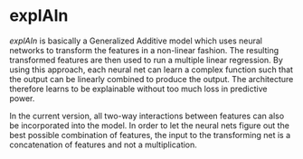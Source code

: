 # explAIn

_explAIn_ is basically a Generalized Additive model which uses neural networks to transform
the features in a non-linear fashion. The resulting transformed features are then used to run
a multiple linear regression. By using this approach, each neural net can learn a complex function
such that the output can be linearly combined to produce the output. The architecture therefore
learns to be explainable without too much loss in predictive power. 

In the current version, all two-way interactions between features can also be incorporated into
the model. In order to let the neural nets figure out the best possible combination of features,
the input to the transforming net is a concatenation of features and not a multiplication.
